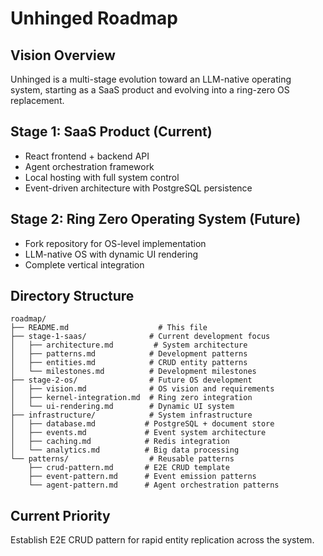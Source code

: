 # Unhinged Roadmap

## Vision Overview

Unhinged is a multi-stage evolution toward an LLM-native operating system, starting as a SaaS product and evolving into a ring-zero OS replacement.

## Stage 1: SaaS Product (Current)
- React frontend + backend API
- Agent orchestration framework
- Local hosting with full system control
- Event-driven architecture with PostgreSQL persistence

## Stage 2: Ring Zero Operating System (Future)
- Fork repository for OS-level implementation
- LLM-native OS with dynamic UI rendering
- Complete vertical integration

## Directory Structure

```
roadmap/
├── README.md                    # This file
├── stage-1-saas/              # Current development focus
│   ├── architecture.md         # System architecture
│   ├── patterns.md            # Development patterns
│   ├── entities.md            # CRUD entity patterns
│   └── milestones.md          # Development milestones
├── stage-2-os/                # Future OS development
│   ├── vision.md              # OS vision and requirements
│   ├── kernel-integration.md  # Ring zero integration
│   └── ui-rendering.md        # Dynamic UI system
├── infrastructure/            # System infrastructure
│   ├── database.md           # PostgreSQL + document store
│   ├── events.md             # Event system architecture
│   ├── caching.md            # Redis integration
│   └── analytics.md          # Big data processing
└── patterns/                  # Reusable patterns
    ├── crud-pattern.md       # E2E CRUD template
    ├── event-pattern.md      # Event emission patterns
    └── agent-pattern.md      # Agent orchestration patterns
```

## Current Priority

Establish E2E CRUD pattern for rapid entity replication across the system.
